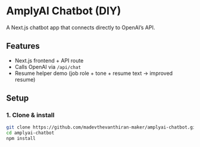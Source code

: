 # AmplyAI Chatbot (DIY)

A Next.js chatbot app that connects directly to OpenAI’s API.

## Features
- Next.js frontend + API route
- Calls OpenAI via `/api/chat`
- Resume helper demo (job role + tone + resume text → improved resume)

## Setup

### 1. Clone & install
```bash
git clone https://github.com/madevthevanthiran-maker/amplyai-chatbot.git
cd amplyai-chatbot
npm install
